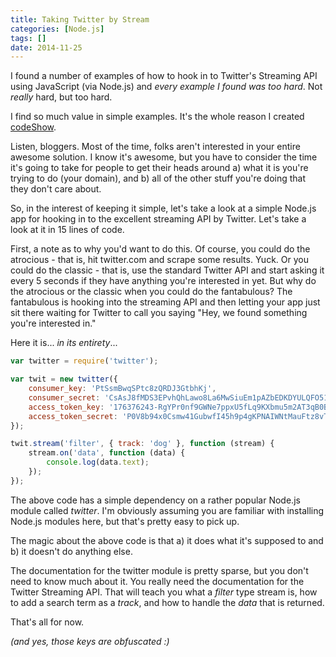 ```yaml
---
title: Taking Twitter by Stream
categories: [Node.js]
tags: []
date: 2014-11-25
---
```


I found a number of examples of how to hook in to Twitter's Streaming API using JavaScript (via Node.js) and _every example I found was too hard_. Not _really_ hard, but too hard.

I find so much value in simple examples. It's the whole reason I created [codeShow](http://github.com/codefoster/codeshow).

Listen, bloggers. Most of the time, folks aren't interested in your entire awesome solution. I know it's awesome, but you have to consider the time it's going to take for people to get their heads around a) what it is you're trying to do (your domain), and b) all of the other stuff you're doing that they don't care about.

So, in the interest of keeping it simple, let's take a look at a simple Node.js app for hooking in to the excellent streaming API by Twitter. Let's take a look at it in 15 lines of code.

First, a note as to why you'd want to do this. Of course, you could do the atrocious - that is, hit twitter.com and scrape some results. Yuck. Or you could do the classic - that is, use the standard Twitter API and start asking it every 5 seconds if they have anything you're interested in yet. But why do the atrocious or the classic when you could do the fantabulous? The fantabulous is hooking into the streaming API and then letting your app just sit there waiting for Twitter to call you saying "Hey, we found something you're interested in."

Here it is... _in its entirety_...

``` js
var twitter = require('twitter');

var twit = new twitter({
    consumer_key: 'PtSsmBwqSPtc8zQRDJ3GtbhKj',
    consumer_secret: 'CsAsJ8fMDS3EPvhQhLawo8La6MwSiuEm1pAZbEDKDYULQFO513',
    access_token_key: '176376243-RgYPr0nf9GWNe7ppxU5fLq9KXbmu5m2AT3qB0Box',
    access_token_secret: 'P0V8b94x0Csmw41GubwfI45h9p4gKPNAIWNtMauFtz8vT'
});

twit.stream('filter', { track: 'dog' }, function (stream) {
    stream.on('data', function (data) {
        console.log(data.text);
    });
});
```

The above code has a simple dependency on a rather popular Node.js module called _twitter_. I'm obviously assuming you are familiar with installing Node.js modules here, but that's pretty easy to pick up.

The magic about the above code is that a) it does what it's supposed to and b) it doesn't do anything else.

The documentation for the twitter module is pretty sparse, but you don't need to know much about it. You really need the documentation for the Twitter Streaming API. That will teach you what a _filter_ type stream is, how to add a search term as a _track_, and how to handle the _data_ that is returned.

That's all for now.

_(and yes, those keys are obfuscated :)_